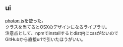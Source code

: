 ## ui

[photon.js](https://github.com/connors/photon)を使った。  
クラスを当てるとOSXのデザインになるライブラリ。  
注意点として、npmでinstallするとdist内にcssがないので  
GitHubから直接urlで引いたほうがいい。  
